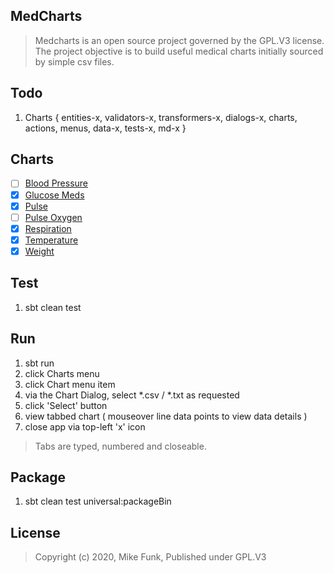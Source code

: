 MedCharts
---------
>Medcharts is an open source project governed by the GPL.V3 license. The project objective is
>to build useful medical charts initially sourced by simple csv files.

Todo
----
1. Charts { entities-x, validators-x, transformers-x, dialogs-x, charts, actions, menus, data-x, tests-x, md-x }

Charts
------
- [ ] [Blood Pressure](./docs/blood.pressure.chart.md)
- [x] [Glucose Meds](./docs/glucose.meds.chart.md)
- [x] [Pulse](./docs/pulse.chart.md)
- [ ] [Pulse Oxygen](./docs/pulse.oxygen.chart.md)
- [x] [Respiration](./docs/respiration.chart.md)
- [x] [Temperature](./docs/temperature.chart.md)
- [x] [Weight](./docs/weight.chart.md)

Test
----
1. sbt clean test

Run
---
1. sbt run
2. click Charts menu
3. click Chart menu item
4. via the Chart Dialog, select *.csv / *.txt as requested
5. click 'Select' button
6. view tabbed chart ( mouseover line data points to view data details )
7. close app via top-left 'x' icon
>Tabs are typed, numbered and closeable.

Package
-------
1. sbt clean test universal:packageBin

License
-------
>Copyright (c) 2020, Mike Funk, Published under GPL.V3